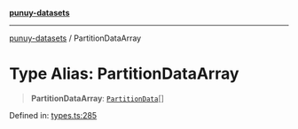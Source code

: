 [**punuy-datasets**](../README.md)

***

[punuy-datasets](../README.md) / PartitionDataArray

# Type Alias: PartitionDataArray

> **PartitionDataArray**: [`PartitionData`](PartitionData.md)[]

Defined in: [types.ts:285](https://github.com/andrefs/punuy-datasets/blob/10ed8e85fc91cbc32fd2176b01dda04dc3f5bb43/src/lib/types.ts#L285)
